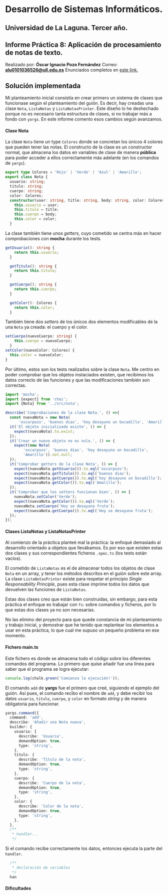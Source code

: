 # Desarrollo de Sistemas Informáticos.
## Universidad de La Laguna. Tercer año.
## Informe Práctica 8: Aplicación de procesamiento de notas de texto.

Realizado por: **Óscar Ignacio Pozo Fernández**
Correo: **alu0101036526@ull.edu.es**
Enunciados completos en [este link.](https://ull-esit-inf-dsi-2021.github.io/prct08-filesystem-notes-app/)

## Solución implementada

Mi planteamiento inicial consistía en crear primero un sistema de clases que funcionase según el planteamiento del guión. Es decir, hay creadas una clase `Nota`, `ListaNotas` y `ListaNotasPrinter`. Este diseño lo he deshechado porque no es necesario tanta estructura de clases, si no trabajar más a fondo con `yargs`. En este informe comento esos cambios según avanzamos.

#### Clase Nota

La clase `Nota` tiene un type `Colores` donde se concretan los únicos 4 colores que pueden tener las notas. El constructo de la clase es un constructor normal, que almacena los datos en variables de clase de manera **pública** para poder acceder a ellos correctamente más adelante (en los comandos de `yargs`).

```typescript
export type Colores = 'Rojo' | 'Verde' | 'Azul' | 'Amarillo';
export class Nota {
  usuario: string;
  titulo: string;
  cuerpo: string;
  color: Colores;
  constructor(user: string, title: string, body: string, color: Colores) {
    this.usuario = user;
    this.titulo = title;
    this.cuerpo = body;
    this.color = color;
  }
```

La clase también tiene unos *getters*, cuyo cometido se centra más en hacer comprobaciones con **mocha** durante los tests.

```typescript
getUsuario(): string {
    return this.usuario;
  }

  getTitulo(): string {
    return this.titulo;
  }

  getCuerpo(): string {
    return this.cuerpo;
  }

  getColor(): Colores {
    return this.color;
  }
```

También tiene dos *setters* de los únicos dos elementos modificables de la una `Nota` ya creada: el cuerpo y el color.

```typescript
setCuerpo(nuevoCuerpo: string) {
    this.cuerpo = nuevoCuerpo;
  }
setColor(nuevoColor: Colores) {
  this.color = nuevoColor;
}
```

Por último, estos son los tests realizados sobre la clase `Nota`. Me centro en poder comprobar que los objetos instaciados existen, que recibimos los datos correcto de las funciones y que las modificaciones también son correctas.

```typescript
import 'mocha';
import {expect} from 'chai';
import {Nota} from '../src/nota';

describe('Comprobaciones de la clase Nota.', () =>{
  const nuevaNota = new Nota(
      'oscarpozo', 'buenos dias', 'hoy desayuno un bocadillo', 'Amarillo');
  it('El objeto inicializado existe', () => {
    expect(nuevaNota).to.exist;
  });
  it('Crear un nuevo objeto no es nulo.', () => {
    expect(new Nota(
        'oscarpozo', 'buenos dias', 'hoy desayuno un bocadillo',
        'Amarillo')).not.null;
  });
  it('Comprobar getters de la clase Nota', () => {
    expect(nuevaNota.getUsuario()).to.eql('oscarpozo');
    expect(nuevaNota.getTitulo()).to.eql('buenos dias');
    expect(nuevaNota.getCuerpo()).to.eql('hoy desayuno un bocadillo');
    expect(nuevaNota.getColor()).to.eql('Amarillo');
  });
  it('Comprobar que los setters funcionan bien', () => {
    nuevaNota.setColor('Verde');
    expect(nuevaNota.getColor()).to.eql('Verde');
    nuevaNota.setCuerpo('Hoy se desayuna fruta');
    expect(nuevaNota.getCuerpo()).to.eql('Hoy se desayuna fruta');
  });
});
```

#### Clases ListaNotas y ListaNotasPrinter

Al comienzo de la práctica planteé mal la práctica: la enfoqué demasiado al desarrollo orientado a objetos que llevábamos. Es por eso que existen estas dos clases y sus correspondientes ficheros `.spec.ts` (los tests están vacíos). 

El cometido de `ListaNotas` es el de almacenar todos los objetos de clase `Nota` en un array, y tener los métodos descritos en el guión sobre este array.
La clase `ListaNotasPrinter` existe para respetar el principio *Single Responsability Principle*, pues esta clase imprime todos los datos que devuelven las funciones de `ListaNotas`.

Estas dos clases creo que están bien construidas, sin embargo, para esta práctica el enfoque es trabajar con `fs`: sobre comandos y ficheros, por lo que estas dos clases ya no son necesarias.

No las elimino del proyecto para que quede constancia de mi planteamiento y trabajo inicial, y demostrar que he tenido que replantear los elementos a usar en esta práctica, lo que cual me supuso un pequeño problema en ese momento.

#### Fichero main.ts

Este fichero es donde se almacena todo el código sobre los diferentes comandos del programa. Lo primero que quise añadir fue una línea para saber que el programa se logra ejecutar:

```typescript
console.log(chalk.green('Comienza la ejecución!'));
```

El comando `add` de **yargs** fue el primero que creé, siguiendo el ejemplo del guión. Así pues, el comando recibo el nombre de `add`, y debe recibir los datos `usuario`, `titulo`, `cuerpo`, y `color` en formato *string* y de manera obligatoria para funcionar.

```typescript
yargs.command({
  command: 'add',
  describe: 'Añadir una Nota nueva',
  builder: {
    usuario: {
      describe: 'Usuario',
      demandOption: true,
      type: 'string',
    },
    titulo: {
      describe: 'Título de la nota',
      demandOption: true,
      type: 'string',
    },
    cuerpo: {
      describe: 'Cuerpo de la nota',
      demandOption: true,
      type: 'string',
    },
    color: {
      describe: 'Color de la nota',
      demandOption: true,
      type: 'string',
    },
  },
  /**
   * handler...
   */ 
```

Si el comando recibe correctamente los datos, entonces ejecuta la parte del `handler`.

```typescript
  /**
   * declaración de variables
   */
  han 

```

#### Dificultades

```typescript

```
